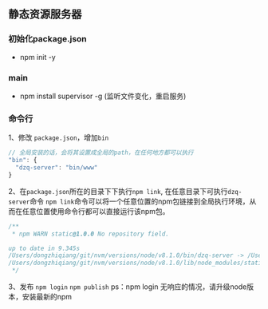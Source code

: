 ## 静态资源服务器

### 初始化package.json
- npm init -y
### main
- npm install supervisor -g (监听文件变化，重启服务)
### 命令行
1、修改 ``package.json``，增加``bin``
```javascript
// 全局安装的话，会将其设置成全局的path，在任何地方都可以执行
"bin": {
  "dzq-server": "bin/www"
}
```
2、在``package.json``所在的目录下下执行``npm link``, 在任意目录下可执行``dzq-server``命令
``npm link``命令可以将一个任意位置的npm包链接到全局执行环境，从而在任意位置使用命令行都可以直接运行该npm包。
```javascript
/**
 * npm WARN static@1.0.0 No repository field.

up to date in 9.345s
/Users/dongzhiqiang/git/nvm/versions/node/v8.1.0/bin/dzq-server -> /Users/dongzhiqiang/git/nvm/versions/node/v8.1.0/lib/node_modules/static/bin/www
/Users/dongzhiqiang/git/nvm/versions/node/v8.1.0/lib/node_modules/static -> /Users/dongzhiqiang/workplace/zhufeng/node/static
 */
```

3、发布
``npm login``
``npm publish``
ps：npm login 无响应的情况，请升级node版本，安装最新的npm 